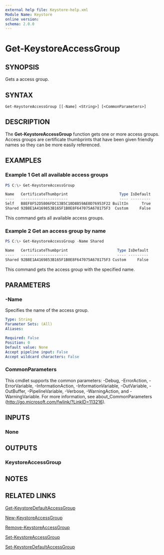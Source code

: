 ```yaml
---
external help file: Keystore-help.xml
Module Name: Keystore
online version:
schema: 2.0.0
---
```


# Get-KeystoreAccessGroup

## SYNOPSIS
Gets a access group.

## SYNTAX

```
Get-KeystoreAccessGroup [[-Name] <String>] [<CommonParameters>]
```

## DESCRIPTION
The **Get-KeystoreAccessGroup** function gets one or more access groups. Access groups are certificate thumbprints that have been given friendly names so they can be more easily referenced.

## EXAMPLES

### Example 1 Get all available access groups
```powershell
PS C:\> Get-KeystoreAccessGroup

Name   CertificateThumbprint                       Type IsDefault
----   ---------------------                       ---- ---------
Self   B8EF8F52D5806FDC13B5C10D8859AE0D76953F22 BuiltIn      True
Shared 92B8E1A4169853B165F1B0E8F647075A678175F3  Custom     False
```

This command gets all available access groups.

### Example 2 Get an access group by name
```powershell
PS C:\> Get-KeystoreAccessGroup -Name Shared

Name   CertificateThumbprint                      Type IsDefault
----   ---------------------                      ---- ---------
Shared 92B8E1A4169853B165F1B0E8F647075A678175F3 Custom     False
```

This command gets the access group with the specified name.

## PARAMETERS

### -Name
Specifies the name of the access group.

```yaml
Type: String
Parameter Sets: (All)
Aliases:

Required: False
Position: 0
Default value: None
Accept pipeline input: False
Accept wildcard characters: False
```

### CommonParameters
This cmdlet supports the common parameters: -Debug, -ErrorAction, -ErrorVariable, -InformationAction, -InformationVariable, -OutVariable, -OutBuffer, -PipelineVariable, -Verbose, -WarningAction, and -WarningVariable. For more information, see about_CommonParameters (http://go.microsoft.com/fwlink/?LinkID=113216).

## INPUTS

### None

## OUTPUTS

### KeystoreAccessGroup

## NOTES

## RELATED LINKS

[Get-KeystoreDefaultAccessGroup](./Get-KeystoreDefaultAccessGroup.md)

[New-KeystoreAccessGroup](./New-KeystoreAccessGroup.md)

[Remove-KeystoreAccessGroup](./Remove-KeystoreAccessGroup.md)

[Set-KeystoreAccessGroup](./Set-KeystoreAccessGroup.md)

[Set-KeystoreDefaultAccessGroup](./Set-KeystoreDefaultAccessGroup.md)